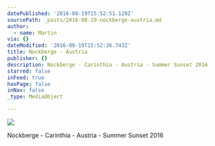 ```yaml
---
datePublished: '2016-08-19T15:52:51.129Z'
sourcePath: _posts/2016-08-19-nockberge-austria.md
author:
  - name: Martin
via: {}
dateModified: '2016-08-19T15:52:36.743Z'
title: Nockberge - Austria
publisher: {}
description: Nockberge - Carinthia - Austria - Summer Sunset 2016
starred: false
inFeed: true
hasPage: false
inNav: false
_type: MediaObject

---
```

![](https://the-grid-user-content.s3-us-west-2.amazonaws.com/30d744e4-d226-47da-8714-1341513e1e03.jpg)

Nockberge - Carinthia - Austria - Summer Sunset 2016